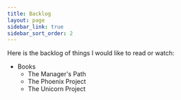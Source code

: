 ```yaml
---
title: Backlog
layout: page
sidebar_link: true
sidebar_sort_order: 2
---
```


Here is the backlog of things I would like to read or watch:

* Books
  * The Manager's Path
  * The Phoenix Project
  * The Unicorn Project